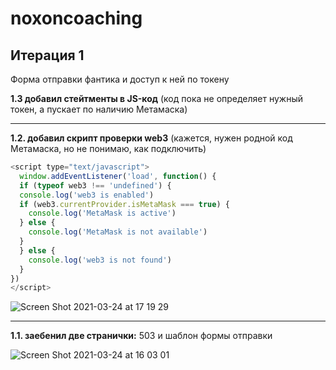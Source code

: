 # noxoncoaching

## Итерация 1
Форма отправки фантика и доступ к ней по токену

**1.3 добавил стейтменты в JS-код** (код пока не определяет нужный токен, а пускает по наличию Метамаска)

***

**1.2. добавил скрипт проверки web3** (кажется, нужен родной код Метамаска, но не понимаю, как подключить)
```js
<script type="text/javascript">
  window.addEventListener('load', function() {
  if (typeof web3 !== 'undefined') {
  console.log('web3 is enabled')
  if (web3.currentProvider.isMetaMask === true) {
    console.log('MetaMask is active')
  } else {
    console.log('MetaMask is not available')
  }
  } else {
    console.log('web3 is not found')
  }
})
</script>
```
![Screen Shot 2021-03-24 at 17 19 29](https://user-images.githubusercontent.com/9741823/112325892-1d1fc780-8cc5-11eb-8536-c5a7745a9455.png)

***

**1.1. заебенил две странички:** 503 и шаблон формы отправки

![Screen Shot 2021-03-24 at 16 03 01](https://user-images.githubusercontent.com/9741823/112316940-9ebf2780-8cbc-11eb-92ba-eae26a7e88f2.png)
